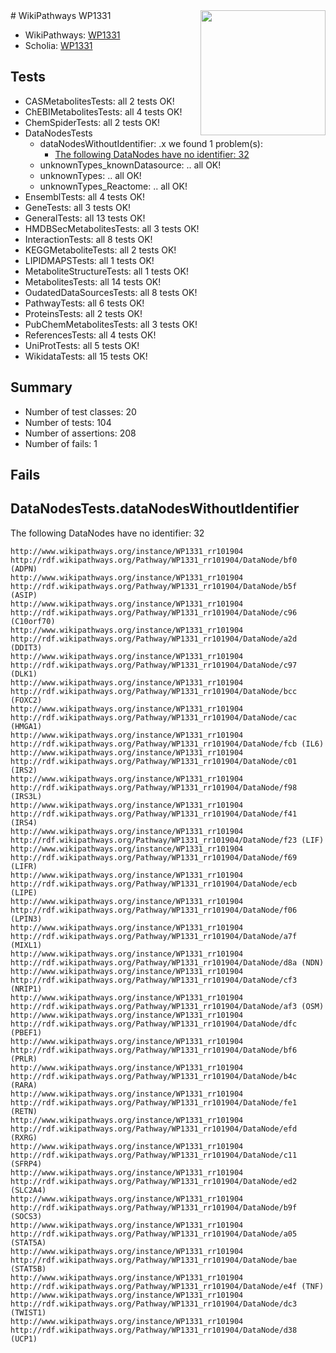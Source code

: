 <img style="float: right; width: 200px" src="https://upload.wikimedia.org/wikipedia/commons/thumb/8/83/Wplogo_with_text_500.png/640px-Wplogo_with_text_500.png" />
# WikiPathways WP1331

* WikiPathways: [WP1331](https://wikipathways.org/pathways/WP1331)
* Scholia: [WP1331](https://scholia.toolforge.org/wikipathways/WP1331)
## Tests
* CASMetabolitesTests: all 2 tests OK!
* ChEBIMetabolitesTests: all 4 tests OK!
* ChemSpiderTests: all 2 tests OK!
* DataNodesTests
    * dataNodesWithoutIdentifier: .x we found 1 problem(s):
        * [The following DataNodes have no identifier: 32](#8792c4d0)
    * unknownTypes_knownDatasource: .. all OK!
    * unknownTypes: .. all OK!
    * unknownTypes_Reactome: .. all OK!
* EnsemblTests: all 4 tests OK!
* GeneTests: all 3 tests OK!
* GeneralTests: all 13 tests OK!
* HMDBSecMetabolitesTests: all 3 tests OK!
* InteractionTests: all 8 tests OK!
* KEGGMetaboliteTests: all 2 tests OK!
* LIPIDMAPSTests: all 1 tests OK!
* MetaboliteStructureTests: all 1 tests OK!
* MetabolitesTests: all 14 tests OK!
* OudatedDataSourcesTests: all 8 tests OK!
* PathwayTests: all 6 tests OK!
* ProteinsTests: all 2 tests OK!
* PubChemMetabolitesTests: all 3 tests OK!
* ReferencesTests: all 4 tests OK!
* UniProtTests: all 5 tests OK!
* WikidataTests: all 15 tests OK!


## Summary

* Number of test classes: 20
* Number of tests: 104
* Number of assertions: 208
* Number of fails: 1

## Fails

<a name="8792c4d0" />

## DataNodesTests.dataNodesWithoutIdentifier

The following DataNodes have no identifier: 32
```
http://www.wikipathways.org/instance/WP1331_rr101904 http://rdf.wikipathways.org/Pathway/WP1331_rr101904/DataNode/bf0 (ADPN)
http://www.wikipathways.org/instance/WP1331_rr101904 http://rdf.wikipathways.org/Pathway/WP1331_rr101904/DataNode/b5f (ASIP)
http://www.wikipathways.org/instance/WP1331_rr101904 http://rdf.wikipathways.org/Pathway/WP1331_rr101904/DataNode/c96 (C10orf70)
http://www.wikipathways.org/instance/WP1331_rr101904 http://rdf.wikipathways.org/Pathway/WP1331_rr101904/DataNode/a2d (DDIT3)
http://www.wikipathways.org/instance/WP1331_rr101904 http://rdf.wikipathways.org/Pathway/WP1331_rr101904/DataNode/c97 (DLK1)
http://www.wikipathways.org/instance/WP1331_rr101904 http://rdf.wikipathways.org/Pathway/WP1331_rr101904/DataNode/bcc (FOXC2)
http://www.wikipathways.org/instance/WP1331_rr101904 http://rdf.wikipathways.org/Pathway/WP1331_rr101904/DataNode/cac (HMGA1)
http://www.wikipathways.org/instance/WP1331_rr101904 http://rdf.wikipathways.org/Pathway/WP1331_rr101904/DataNode/fcb (IL6)
http://www.wikipathways.org/instance/WP1331_rr101904 http://rdf.wikipathways.org/Pathway/WP1331_rr101904/DataNode/c01 (IRS2)
http://www.wikipathways.org/instance/WP1331_rr101904 http://rdf.wikipathways.org/Pathway/WP1331_rr101904/DataNode/f98 (IRS3L)
http://www.wikipathways.org/instance/WP1331_rr101904 http://rdf.wikipathways.org/Pathway/WP1331_rr101904/DataNode/f41 (IRS4)
http://www.wikipathways.org/instance/WP1331_rr101904 http://rdf.wikipathways.org/Pathway/WP1331_rr101904/DataNode/f23 (LIF)
http://www.wikipathways.org/instance/WP1331_rr101904 http://rdf.wikipathways.org/Pathway/WP1331_rr101904/DataNode/f69 (LIFR)
http://www.wikipathways.org/instance/WP1331_rr101904 http://rdf.wikipathways.org/Pathway/WP1331_rr101904/DataNode/ecb (LIPE)
http://www.wikipathways.org/instance/WP1331_rr101904 http://rdf.wikipathways.org/Pathway/WP1331_rr101904/DataNode/f06 (LPIN3)
http://www.wikipathways.org/instance/WP1331_rr101904 http://rdf.wikipathways.org/Pathway/WP1331_rr101904/DataNode/a7f (MIXL1)
http://www.wikipathways.org/instance/WP1331_rr101904 http://rdf.wikipathways.org/Pathway/WP1331_rr101904/DataNode/d8a (NDN)
http://www.wikipathways.org/instance/WP1331_rr101904 http://rdf.wikipathways.org/Pathway/WP1331_rr101904/DataNode/cf3 (NRIP1)
http://www.wikipathways.org/instance/WP1331_rr101904 http://rdf.wikipathways.org/Pathway/WP1331_rr101904/DataNode/af3 (OSM)
http://www.wikipathways.org/instance/WP1331_rr101904 http://rdf.wikipathways.org/Pathway/WP1331_rr101904/DataNode/dfc (PBEF1)
http://www.wikipathways.org/instance/WP1331_rr101904 http://rdf.wikipathways.org/Pathway/WP1331_rr101904/DataNode/bf6 (PRLR)
http://www.wikipathways.org/instance/WP1331_rr101904 http://rdf.wikipathways.org/Pathway/WP1331_rr101904/DataNode/b4c (RARA)
http://www.wikipathways.org/instance/WP1331_rr101904 http://rdf.wikipathways.org/Pathway/WP1331_rr101904/DataNode/fe1 (RETN)
http://www.wikipathways.org/instance/WP1331_rr101904 http://rdf.wikipathways.org/Pathway/WP1331_rr101904/DataNode/efd (RXRG)
http://www.wikipathways.org/instance/WP1331_rr101904 http://rdf.wikipathways.org/Pathway/WP1331_rr101904/DataNode/c11 (SFRP4)
http://www.wikipathways.org/instance/WP1331_rr101904 http://rdf.wikipathways.org/Pathway/WP1331_rr101904/DataNode/ed2 (SLC2A4)
http://www.wikipathways.org/instance/WP1331_rr101904 http://rdf.wikipathways.org/Pathway/WP1331_rr101904/DataNode/b9f (SOCS3)
http://www.wikipathways.org/instance/WP1331_rr101904 http://rdf.wikipathways.org/Pathway/WP1331_rr101904/DataNode/a05 (STAT5A)
http://www.wikipathways.org/instance/WP1331_rr101904 http://rdf.wikipathways.org/Pathway/WP1331_rr101904/DataNode/bae (STAT5B)
http://www.wikipathways.org/instance/WP1331_rr101904 http://rdf.wikipathways.org/Pathway/WP1331_rr101904/DataNode/e4f (TNF)
http://www.wikipathways.org/instance/WP1331_rr101904 http://rdf.wikipathways.org/Pathway/WP1331_rr101904/DataNode/dc3 (TWIST1)
http://www.wikipathways.org/instance/WP1331_rr101904 http://rdf.wikipathways.org/Pathway/WP1331_rr101904/DataNode/d38 (UCP1)
```

